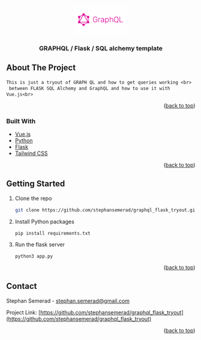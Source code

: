 <div id="top"></div>

<br />
<div align="center">
  <a href="https://github.com/stephansemerad/graphql_flask_tryout">
    <img src="app/static/graphql.png" alt="Logo" height="80">
  </a>

<h3 align="center">GRAPHQL / Flask / SQL alchemy template</h3>
</div>

<!-- ABOUT THE PROJECT -->

## About The Project

    This is just a tryout of GRAPH QL and how to get queries working <br>
     between FLASK SQL Alchemy and GraphQL and how to use it with Vue.js<br>

<p align="right">(<a href="#top">back to top</a>)</p>

### Built With

- [Vue.js](https://vuejs.org/)
- [Python](https://www.python.org/)
- [Flask](https://flask.palletsprojects.com/en/2.0.x/)
- [Tailwind CSS](https://tailwindcss.com/)

<p align="right">(<a href="#top">back to top</a>)</p>

## Getting Started

1. Clone the repo

   ```sh
   git clone https://github.com/stephansemerad/graphql_flask_tryout.git
   ```

2. Install Python packages
   ```
   pip install requirements.txt
   ```
3. Run the flask server
   ```
   python3 app.py
   ```

<p align="right">(<a href="#top">back to top</a>)</p>

<!-- USAGE EXAMPLES -->

## Contact

Stephan Semerad - stephan.semerad@gmail.com

Project Link: [https://github.com/stephansemerad/graphql_flask_tryout](https://github.com/stephansemerad/graphql_flask_tryout)

<p align="right">(<a href="#top">back to top</a>)</p>
